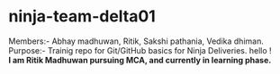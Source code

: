 # ninja-team-delta01
Members:- Abhay madhuwan, Ritik, Sakshi pathania, Vedika dhiman.
Purpose:- Trainig repo for Git/GitHub basics for Ninja Deliveries.
hello ! <br> <b>I am Ritik Madhuwan pursuing MCA, and currently in learning phase.</b>